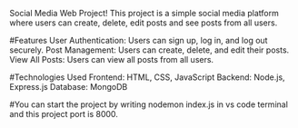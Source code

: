 Social Media Web Project! This project is a simple social media platform where users can create, delete, edit posts and see posts from all users.

#Features
User Authentication: Users can sign up, log in, and log out securely.
Post Management: Users can create, delete, and edit their posts.
View All Posts: Users can view all posts from all users.

#Technologies Used
Frontend: HTML, CSS, JavaScript
Backend: Node.js, Express.js
Database: MongoDB

#You can start the project by writing nodemon index.js in vs code terminal and this project port is 8000.
